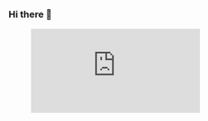 ### Hi there 👋

<figure><embed src="https://wakatime.com/share/@hchtlz/6c0b0a0a-7ee5-457a-82d0-b86e71a7400d.svg"></embed></figure>

<!--
**hchtlz/hchtlz** is a ✨ _special_ ✨ repository because its `README.md` (this file) appears on your GitHub profile.

Here are some ideas to get you started:

- 🔭 I’m currently working on ...
- 🌱 I’m currently learning ...
- 👯 I’m looking to collaborate on ...
- 🤔 I’m looking for help with ...
- 💬 Ask me about ...
- 📫 How to reach me: ...
- 😄 Pronouns: ...
- ⚡ Fun fact: ...
-->
